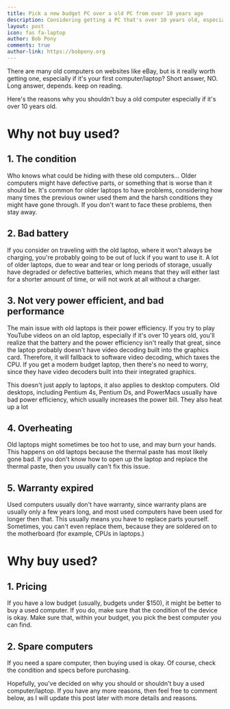 ```yaml
---
title: Pick a new budget PC over a old PC from over 10 years ago
description: Considering getting a PC that's over 10 years old, especially if its your first one? Think again.
layout: post
icon: fas fa-laptop
author: Bob Pony
comments: true
author-link: https://bobpony.org
---
```


There are many old computers on websites like eBay, but is it really worth getting one, especially if it's your first computer/laptop? Short answer, NO. Long answer, depends. keep on reading.

Here's the reasons why you shouldn't buy a old computer especially if it's over 10 years old.

# Why not buy used?

## 1. The condition
Who knows what could be hiding with these old computers... Older computers might have defective parts, or something that is worse than it should be. It's common for older laptops to have problems, considering how many times the previous owner used them and the harsh conditions they might have gone through. If you don't want to face these problems, then stay away.

## 2. Bad battery
If you consider on traveling with the old laptop, where it won't always be charging, you're probably going to be out of luck if you want to use it. A lot of older laptops, due to wear and tear or long periods of storage, usually have degraded or defective batteries, which means that they will either last for a shorter amount of time, or will not work at all without a charger.

## 3. Not very power efficient, and bad performance
The main issue with old laptops is their power efficiency. If you try to play YouTube videos on an old laptop, especially if it's over 10 years old, you'll realize that the battery and the power efficiency isn't really that great, since the laptop probably doesn't have video decoding built into the graphics card. Therefore, it will fallback to software video decoding, which taxes the CPU. If you get a modern budget laptop, then there's no need to worry, since they have video decoders built into their integrated graphics.

This doesn't just apply to laptops, it also applies to desktop computers.
Old desktops, including Pentium 4s, Pentium Ds, and PowerMacs usually have bad power efficiency, which usually increases the power bill. They also heat up a lot

## 4. Overheating
Old laptops might sometimes be too hot to use, and may burn your hands. This happens on old laptops because the thermal paste has most likely gone bad. If you don't know how to open up the laptop and replace the thermal paste, then you usually can't fix this issue.

## 5. Warranty expired
Used computers usually don't have warranty, since warranty plans are usually only a few years long, and most used computers have been used for longer then that. This usually means you have to replace parts yourself. Sometimes, you can't even replace them, because they are soldered on to the motherboard (for example, CPUs in laptops.)

# Why buy used?

## 1. Pricing
If you have a low budget (usually, budgets under $150), it might be better to buy a used computer. If you do, make sure that the condition of the device is okay. Make sure that, within your budget, you pick the best computer you can find.

## 2. Spare computers
If you need a spare computer, then buying used is okay. Of course, check the condition and specs before purchasing.

Hopefully, you've decided on why you should or shouldn't  buy a used computer/laptop. If you have any more reasons, then feel free to comment below, as I will update this post later with more details and reasons.
